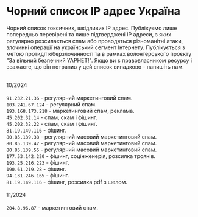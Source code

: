 # Чорний список IP адрес Україна
Чорний список токсичних, шкідливих IP адрес. Публікуємо лише попередньо перевірені та лише підтверджені IP адреси, з яких регулярно розсилається спам або проводяться різноманітні атаки, злочинні операції на український сегмент Інтернету. Публікується з метою протидії кіберзлочинності та в рамках волонтерського проєкту "За вільний безпечний УАРНЕТ!". Якщо ви є правовласником ресурсу і вважаєте, що він потрапив у цей список випадково - напишіть нам.</br></br>

10/2024</br></br>
``91.232.21.36`` - регулярний маркетинговий спам.</br>
``103.241.67.124`` - регулярний спам.</br>
``193.168.173.218`` - маркетинговий спам, реклама.</br>
``45.202.32.14`` - спам, скам і фішинг.</br>
``45.202.32.22`` - спам, скам і фішинг.</br>
``81.19.149.116`` - фішинг.</br>
``80.85.139.38`` - регулярний масовий маркетинговий спам.</br>
``80.85.139.42`` - регулярний масовий маркетинговий спам.</br>
``80.85.139.55`` - регулярний масовий маркетинговий спам.</br>
``177.53.142.220`` - фішинг, соцінженерія, розсилка троянів.</br>
``193.25.216.223`` - фішинг.</br>
``190.61.219.28`` - фішинг.</br>
``94.131.246.165`` - фішинг.</br>
``81.19.149.116`` - фішинг, розсилка pdf з шелом.</br></br>
11/2024</br></br>
``204.8.96.87`` - маркетинговий спам.</br>
